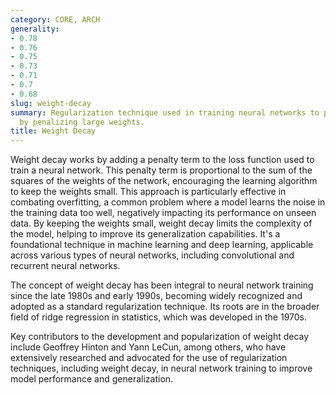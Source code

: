 ```yaml
---
category: CORE, ARCH
generality:
- 0.78
- 0.76
- 0.75
- 0.73
- 0.71
- 0.7
- 0.68
slug: weight-decay
summary: Regularization technique used in training neural networks to prevent overfitting
  by penalizing large weights.
title: Weight Decay
---
```


Weight decay works by adding a penalty term to the loss function used to train a neural network. This penalty term is proportional to the sum of the squares of the weights of the network, encouraging the learning algorithm to keep the weights small. This approach is particularly effective in combating overfitting, a common problem where a model learns the noise in the training data too well, negatively impacting its performance on unseen data. By keeping the weights small, weight decay limits the complexity of the model, helping to improve its generalization capabilities. It's a foundational technique in machine learning and deep learning, applicable across various types of neural networks, including convolutional and recurrent neural networks.

The concept of weight decay has been integral to neural network training since the late 1980s and early 1990s, becoming widely recognized and adopted as a standard regularization technique. Its roots are in the broader field of ridge regression in statistics, which was developed in the 1970s.

Key contributors to the development and popularization of weight decay include Geoffrey Hinton and Yann LeCun, among others, who have extensively researched and advocated for the use of regularization techniques, including weight decay, in neural network training to improve model performance and generalization.